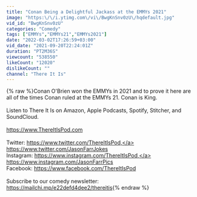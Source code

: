```yaml
---
title: "Conan Being a Delightful Jackass at the EMMYs 2021"
image: "https:\/\/i.ytimg.com\/vi\/BwgKnSnv0zU\/hqdefault.jpg"
vid_id: "BwgKnSnv0zU"
categories: "Comedy"
tags: ["EMMYs","EMMYs21","EMMYs2021"]
date: "2022-03-02T17:26:59+03:00"
vid_date: "2021-09-20T22:24:01Z"
duration: "PT2M36S"
viewcount: "538550"
likeCount: "12020"
dislikeCount: ""
channel: "There It Is"
---
```

{% raw %}Conan O'Brien won the EMMYs in 2021 and to prove it here are all of the times Conan ruled at the EMMYs 21. Conan is King.<br /><br />Listen to There It Is on Amazon, Apple Podcasts, Spotify, Stitcher, and SoundCloud.<br /><br /><a rel="nofollow" target="blank" href="https://www.ThereItIsPod.com">https://www.ThereItIsPod.com</a><br /><br />Twitter: <a rel="nofollow" target="blank" href="https://www.twitter.com/ThereItIsPod,">https://www.twitter.com/ThereItIsPod,</a> <a rel="nofollow" target="blank" href="https://www.twitter.com/JasonFarrJokes">https://www.twitter.com/JasonFarrJokes</a> <br />Instagram: <a rel="nofollow" target="blank" href="https://www.instagram.com/ThereItIsPod,">https://www.instagram.com/ThereItIsPod,</a> <a rel="nofollow" target="blank" href="https://www.instagram.com/JasonFarrPics">https://www.instagram.com/JasonFarrPics</a> <br />Facebook: <a rel="nofollow" target="blank" href="https://www.facebook.com/ThereItIsPod">https://www.facebook.com/ThereItIsPod</a><br /><br />Subscribe to our comedy newsletter: <a rel="nofollow" target="blank" href="https://mailchi.mp/e22defd4dee2/thereitis">https://mailchi.mp/e22defd4dee2/thereitis</a>{% endraw %}
